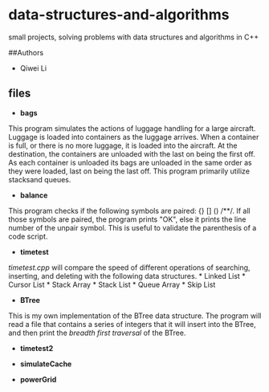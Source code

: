 # data-structures-and-algorithms
small projects, solving problems with data structures and algorithms in C++ 

##Authors
* Qiwei Li

## files
* __bags__

 This program simulates the actions of luggage handling for a large aircraft. Luggage is loaded into containers as the luggage arrives. When a container is full, or there is no more luggage, it is loaded into the aircraft. At the destination, the containers are unloaded with the last on being the first off. As each container is unloaded its bags are unloaded in the same order as they were loaded, last on being the last off. This program primarily utilize stacksand queues.

* __balance__

 This program checks if the following symbols are paired: {} \[] () /**/. If all those symbols are paired, the program prints "OK", else it prints the line number of the unpair symbol. This is useful to validate the parenthesis of a code script.

* __timetest__
 
 _timetest.cpp_ will compare the speed of different operations of searching, inserting, and deleting with the following data structures.
    * Linked List
    * Cursor List
    * Stack Array
    * Stack List
    * Queue Array
    * Skip List

* __BTree__
 
 This is my own implementation of the BTree data structure. The program will read a file that contains a series of integers that it will insert into the BTree, and then print the _breadth first traversal_ of the BTree.
  
* __timetest2__

* __simulateCache__
* __powerGrid__